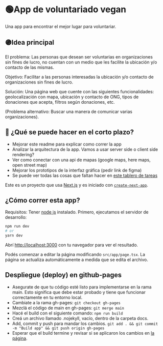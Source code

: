 # 🟢App de voluntariado vegan
  Una app para encontrar el mejor lugar para voluntariar.

## 🟣Idea principal
El problema: Las personas que desean ser voluntarias en organizaciones sin fines de lucro, no cuentan con un medio que les facilite la ubicación y/o contacto de las mismas.

Objetivo: Facilitar a las personas interesadas la ubicación y/o contacto de organizaciones sin fines de lucro.

Solución: Una página web que cuente con las siguientes funcionalidades: geolocalización con mapa, ubicación y contacto de ONG, tipos de donaciones que acepta, filtros según donaciones, etc.

(Problema alternativo: Buscar una manera de comunicar varias organizaciones).

## 🔵 ¿Qué se puede hacer en el corto plazo?
- Mejorar este readme para explicar como correr la app
- Analizar la arquitectura de la app. Vamos a usar server side o client side rendering?
- Ver como conectar con una api de mapas (google maps, here maps, open street map)
- Mejorar los prototipos de la interfaz gráfica (pedir link de figma)
- Se puede ver todas las cosas que faltan hacer en [este tablero de tareas](
https://trello.com/invite/b/S8Ra2DQo/ATTI7d56b70516b814625921b34ba0c991c5C6EC6BE0/app-de-voluntariado-vegan)


Este es un proyecto que usa [Next.js](https://nextjs.org/) y es iniciado con [`create-next-app`](https://github.com/vercel/next.js/tree/canary/packages/create-next-app).

## ¿Cómo correr esta app?

Requisitos: Tener [node js](https://nodejs.org/en/learn/getting-started/how-to-install-nodejs) instalado.
Primero, ejecutamos el servidor de desarrollo:

```bash
npm run dev
# or
yarn dev
```

Abrí [http://localhost:3000](http://localhost:3000) con tu navegador para ver el resultado.

Podés comenzar a editar la página modificando `src/app/page.tsx`. La página se actualiza automáticamente a medida que se edita el archivo.

## Despliegue (deploy) en github-pages

- Asegurate de que tu código esté listo para implementarse en la rama main. Esto significa que debe estar probado y tiene que funcionar correctamente en tu entorno local.
- Cambiate a la rama gh-pages: 
```git checkout gh-pages```
- Mezclá el código de main en gh-pages:
```git merge main```
- Hacé el build con el siguiente comando:
```npm run build```
- Creá un archivo llamado .nojekyll, vacío, dentro de la carpeta docs.
- Add, commit y push para mandar los cambios.
```git add . && git commit -m "Build app" && git push origin gh-pages```
- Esperar que el build termine y revisar si se aplicaron los cambios en [la página](https://firet.github.io/activa-veganismo/).
  
